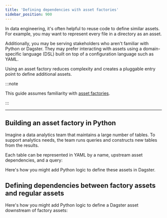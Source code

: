 ```yaml
---
title: 'Defining dependencies with asset factories'
sidebar_position: 900
---
```


In data engineering, it's often helpful to reuse code to define similar assets. For example, you may want to represent every file in a directory as an asset.

Additionally, you may be serving stakeholders who aren't familiar with Python or Dagster. They may prefer interacting with assets using a domain-specific language (DSL) built on top of a configuration language such as YAML.

Using an asset factory reduces complexity and creates a pluggable entry point to define additional assets.

:::note

This guide assumes familiarity with [asset factories](creating-asset-factories).

:::

---

## Building an asset factory in Python

Imagine a data analytics team that maintains a large number of tables. To support analytics needs, the team runs queries and constructs new tables from the results.

Each table can be represented in YAML by a name, upstream asset dependencies, and a query:
<CodeExample filePath="guides/data-modeling/asset-factories-with-deps/table_definitions.yaml" language="yaml" title="YAML Definition for ETL tables" />

Here's how you might add Python logic to define these assets in Dagster.

<CodeExample filePath="guides/data-modeling/asset-factories-with-deps/asset-factory-with-deps.py" language="python" title="Programmatically defining asset dependencies" />

## Defining dependencies between factory assets and regular assets

Here's how you might add Python logic to define a Dagster asset downstream of factory assets:

<CodeExample filePath="guides/data-modeling/asset-factories-with-deps/asset_downstream_of_factory_assets.py" language="python" title="Defining dependencies between factory assets and regular assets" />
